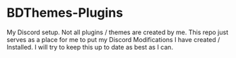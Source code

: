 # BDThemes-Plugins
My Discord setup. Not all plugins / themes are created by me. This repo just serves as a place for me to put my Discord Modifications I have created / Installed. I will try to keep this up to date as best as I can.
